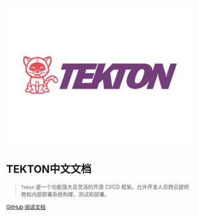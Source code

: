 ![logo](Tekton.svg)


# TEKTON中文文档

> `Tekon` 是一个功能强大且灵活的开源 CI/CD 框架，允许开发人员跨云提供商和内部部署系统构建、测试和部署。

[GitHub](https://github.com/icecoolr1/icecoolr1.github.io.git)
[阅读文档](welcome.md)
